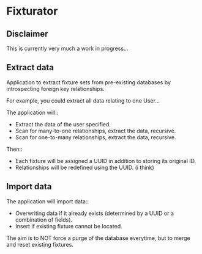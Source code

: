 Fixturator
==========

Disclaimer
----------

This is currently very much a work in progress...

Extract data
------------

Application to extract fixture sets from pre-existing databases by introspecting foreign key relationships.

For example, you could extract all data relating to one User...

The application will::

 - Extract the data of the user specified.
 - Scan for many-to-one relationships, extract the data, recursive.
 - Scan for one-to-many relationships, extract the data, recursive.

Then::

 - Each fixture will be assigned a UUID in addition to storing its original ID.
 - Relationships will be redefined using the UUID. (i think)

Import data
-----------

The application will import data::

 - Overwriting data if it already exists (determined by a UUID or a combination of fields).
 - Insert if existing fixture cannot be located.

The aim is to NOT force a purge of the database everytime, but to merge and reset existing fixtures.
